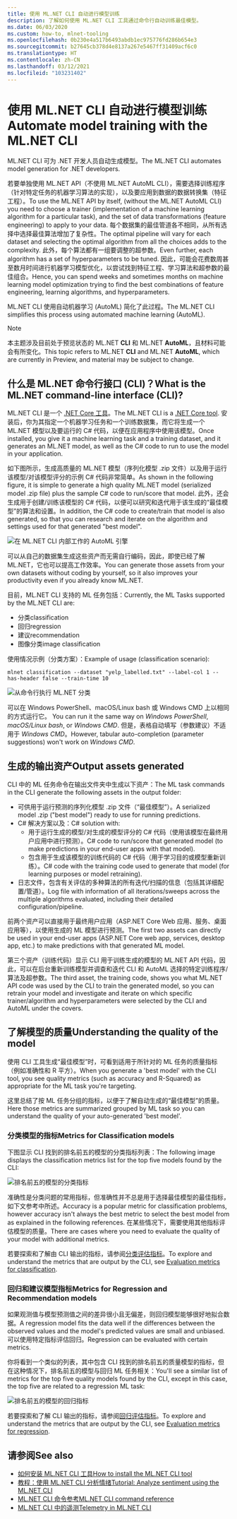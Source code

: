 ```yaml
---
title: 使用 ML.NET CLI 自动进行模型训练
description: 了解如何使用 ML.NET CLI 工具通过命令行自动训练最佳模型。
ms.date: 06/03/2020
ms.custom: how-to, mlnet-tooling
ms.openlocfilehash: 0b230e4a517b6493abdb1ec975776fd286b654e3
ms.sourcegitcommit: b27645cb378d4e8137a267e5467ff31409acf6c0
ms.translationtype: HT
ms.contentlocale: zh-CN
ms.lasthandoff: 03/12/2021
ms.locfileid: "103231402"
---
```

# <a name="automate-model-training-with-the-mlnet-cli"></a><span data-ttu-id="c0e79-103">使用 ML.NET CLI 自动进行模型训练</span><span class="sxs-lookup"><span data-stu-id="c0e79-103">Automate model training with the ML.NET CLI</span></span>

<span data-ttu-id="c0e79-104">ML.NET CLI 可为 .NET 开发人员自动生成模型。</span><span class="sxs-lookup"><span data-stu-id="c0e79-104">The ML.NET CLI automates model generation for .NET developers.</span></span>

<span data-ttu-id="c0e79-105">若要单独使用 ML.NET API（不使用 ML.NET AutoML CLI），需要选择训练程序（针对特定任务的机器学习算法的实现），以及要应用到数据的数据转换集（特征工程）。</span><span class="sxs-lookup"><span data-stu-id="c0e79-105">To use the ML.NET API by itself, (without the ML.NET AutoML CLI) you need to choose a trainer (implementation of a machine learning algorithm for a particular task), and the set of data transformations (feature engineering) to apply to your data.</span></span> <span data-ttu-id="c0e79-106">每个数据集的最佳管道各不相同，从所有选择中选择最佳算法增加了复杂性。</span><span class="sxs-lookup"><span data-stu-id="c0e79-106">The optimal pipeline will vary for each dataset and selecting the optimal algorithm from all the choices adds to the complexity.</span></span> <span data-ttu-id="c0e79-107">此外，每个算法都有一组要调整的超参数。</span><span class="sxs-lookup"><span data-stu-id="c0e79-107">Even further, each algorithm has a set of hyperparameters to be tuned.</span></span> <span data-ttu-id="c0e79-108">因此，可能会花费数周甚至数月时间进行机器学习模型优化，以尝试找到特征工程、学习算法和超参数的最佳组合。</span><span class="sxs-lookup"><span data-stu-id="c0e79-108">Hence, you can spend weeks and sometimes months on machine learning model optimization trying to find the best combinations of feature engineering, learning algorithms, and hyperparameters.</span></span>

<span data-ttu-id="c0e79-109">ML.NET CLI 使用自动机器学习 (AutoML) 简化了此过程。</span><span class="sxs-lookup"><span data-stu-id="c0e79-109">The ML.NET CLI simplifies this process using automated machine learning (AutoML).</span></span>

> [!NOTE]
> <span data-ttu-id="c0e79-110">本主题涉及目前处于预览状态的 ML.NET **CLI** 和 ML.NET **AutoML**，且材料可能会有所变化。</span><span class="sxs-lookup"><span data-stu-id="c0e79-110">This topic refers to ML.NET **CLI** and ML.NET **AutoML**, which are currently in Preview, and material may be subject to change.</span></span>

## <a name="what-is-the-mlnet-command-line-interface-cli"></a><span data-ttu-id="c0e79-111">什么是 ML.NET 命令行接口 (CLI)？</span><span class="sxs-lookup"><span data-stu-id="c0e79-111">What is the ML.NET command-line interface (CLI)?</span></span>

<span data-ttu-id="c0e79-112">ML.NET CLI 是一个 [.NET Core 工具](../core/tools/global-tools.md)。</span><span class="sxs-lookup"><span data-stu-id="c0e79-112">The ML.NET CLI is a [.NET Core tool](../core/tools/global-tools.md).</span></span> <span data-ttu-id="c0e79-113">安装后，你为其指定一个机器学习任务和一个训练数据集，而它将生成一个 ML.NET 模型以及要运行的 C# 代码，以便在应用程序中使用该模型。</span><span class="sxs-lookup"><span data-stu-id="c0e79-113">Once installed, you give it a machine learning task and a training dataset, and it generates an ML.NET model, as well as the C# code to run to use the model in your application.</span></span>

<span data-ttu-id="c0e79-114">如下图所示，生成高质量的 ML.NET 模型（序列化模型 .zip 文件）以及用于运行该模型/对该模型评分的示例 C# 代码非常简单。</span><span class="sxs-lookup"><span data-stu-id="c0e79-114">As shown in the following figure, it is simple to generate a high quality ML.NET model (serialized model .zip file) plus the sample C# code to run/score that model.</span></span> <span data-ttu-id="c0e79-115">此外，还会生成用于创建/训练该模型的 C# 代码，以便可以研究和迭代用于该生成的“最佳模型”的算法和设置。</span><span class="sxs-lookup"><span data-stu-id="c0e79-115">In addition, the C# code to create/train that model is also generated, so that you can research and iterate on the algorithm and settings used for that generated "best model".</span></span>

![在 ML.NET CLI 内部工作的 AutoML 引擎](media/automate-training-with-cli/cli-high-level-process.png)

<span data-ttu-id="c0e79-117">可以从自己的数据集生成这些资产而无需自行编码，因此，即使已经了解 ML.NET，它也可以提高工作效率。</span><span class="sxs-lookup"><span data-stu-id="c0e79-117">You can generate those assets from your own datasets without coding by yourself, so it also improves your productivity even if you already know ML.NET.</span></span>

<span data-ttu-id="c0e79-118">目前，ML.NET CLI 支持的 ML 任务包括：</span><span class="sxs-lookup"><span data-stu-id="c0e79-118">Currently, the ML Tasks supported by the ML.NET CLI are:</span></span>

- <span data-ttu-id="c0e79-119">分类</span><span class="sxs-lookup"><span data-stu-id="c0e79-119">classification</span></span>
- <span data-ttu-id="c0e79-120">回归</span><span class="sxs-lookup"><span data-stu-id="c0e79-120">regression</span></span>
- <span data-ttu-id="c0e79-121">建议</span><span class="sxs-lookup"><span data-stu-id="c0e79-121">recommendation</span></span>
- <span data-ttu-id="c0e79-122">图像分类</span><span class="sxs-lookup"><span data-stu-id="c0e79-122">image classification</span></span>

<span data-ttu-id="c0e79-123">使用情况示例（分类方案）：</span><span class="sxs-lookup"><span data-stu-id="c0e79-123">Example of usage (classification scenario):</span></span>

```console
mlnet classification --dataset "yelp_labelled.txt" --label-col 1 --has-header false --train-time 10
```

![从命令行执行 ML.NET 分类](media/automate-training-with-cli/mlnet-classification-powershell.gif)

<span data-ttu-id="c0e79-125">可以在 Windows PowerShell、macOS/Linux bash 或 Windows CMD 上以相同的方式运行它。  </span><span class="sxs-lookup"><span data-stu-id="c0e79-125">You can run it the same way on *Windows PowerShell*, *macOS/Linux bash*, or *Windows CMD*.</span></span> <span data-ttu-id="c0e79-126">但是，表格自动填写（参数建议）不适用于 *Windows CMD*。</span><span class="sxs-lookup"><span data-stu-id="c0e79-126">However, tabular auto-completion (parameter suggestions) won't work on *Windows CMD*.</span></span>

## <a name="output-assets-generated"></a><span data-ttu-id="c0e79-127">生成的输出资产</span><span class="sxs-lookup"><span data-stu-id="c0e79-127">Output assets generated</span></span>

<span data-ttu-id="c0e79-128">CLI 中的 ML 任务命令在输出文件夹中生成以下资产：</span><span class="sxs-lookup"><span data-stu-id="c0e79-128">The ML task commands in the CLI generate the following assets in the output folder:</span></span>

- <span data-ttu-id="c0e79-129">可供用于运行预测的序列化模型 .zip 文件（“最佳模型”）。</span><span class="sxs-lookup"><span data-stu-id="c0e79-129">A serialized model .zip ("best model") ready to use for running predictions.</span></span>
- <span data-ttu-id="c0e79-130">C# 解决方案以及：</span><span class="sxs-lookup"><span data-stu-id="c0e79-130">C# solution with:</span></span>
  - <span data-ttu-id="c0e79-131">用于运行生成的模型/对生成的模型评分的 C# 代码（使用该模型在最终用户应用中进行预测）。</span><span class="sxs-lookup"><span data-stu-id="c0e79-131">C# code to run/score that generated model (to make predictions in your end-user apps with that model).</span></span>
  - <span data-ttu-id="c0e79-132">包含用于生成该模型的训练代码的 C# 代码（用于学习目的或模型重新训练）。</span><span class="sxs-lookup"><span data-stu-id="c0e79-132">C# code with the training code used to generate that model (for learning purposes or model retraining).</span></span>
- <span data-ttu-id="c0e79-133">日志文件，包含有关评估的多种算法的所有迭代/扫描的信息（包括其详细配置/管道）。</span><span class="sxs-lookup"><span data-stu-id="c0e79-133">Log file with information of all iterations/sweeps across the multiple algorithms evaluated, including their detailed configuration/pipeline.</span></span>

<span data-ttu-id="c0e79-134">前两个资产可以直接用于最终用户应用（ASP.NET Core Web 应用、服务、桌面应用等），以使用生成的 ML 模型进行预测。</span><span class="sxs-lookup"><span data-stu-id="c0e79-134">The first two assets can directly be used in your end-user apps (ASP.NET Core web app, services, desktop app, etc.) to make predictions with that generated ML model.</span></span>

<span data-ttu-id="c0e79-135">第三个资产（训练代码）显示 CLI 用于训练生成的模型的 ML.NET API 代码，因此，可以在后台重新训练模型并调查和迭代 CLI 和 AutoML 选择的特定训练程序/算法及超参数。</span><span class="sxs-lookup"><span data-stu-id="c0e79-135">The third asset, the training code, shows you what ML.NET API code was used by the CLI to train the generated model, so you can retrain your model and investigate and iterate on which specific trainer/algorithm and hyperparameters were selected by the CLI and AutoML under the covers.</span></span>

## <a name="understanding-the-quality-of-the-model"></a><span data-ttu-id="c0e79-136">了解模型的质量</span><span class="sxs-lookup"><span data-stu-id="c0e79-136">Understanding the quality of the model</span></span>

<span data-ttu-id="c0e79-137">使用 CLI 工具生成“最佳模型”时，可看到适用于所针对的 ML 任务的质量指标（例如准确性和 R 平方）。</span><span class="sxs-lookup"><span data-stu-id="c0e79-137">When you generate a 'best model' with the CLI tool, you see quality metrics (such as accuracy and R-Squared) as appropriate for the ML task you're targeting.</span></span>

<span data-ttu-id="c0e79-138">这里总结了按 ML 任务分组的指标，以便于了解自动生成的“最佳模型”的质量。</span><span class="sxs-lookup"><span data-stu-id="c0e79-138">Here those metrics are summarized grouped by ML task so you can understand the quality of your auto-generated 'best model'.</span></span>

### <a name="metrics-for-classification-models"></a><span data-ttu-id="c0e79-139">分类模型的指标</span><span class="sxs-lookup"><span data-stu-id="c0e79-139">Metrics for Classification models</span></span>

<span data-ttu-id="c0e79-140">下图显示 CLI 找到的排名前五的模型的分类指标列表：</span><span class="sxs-lookup"><span data-stu-id="c0e79-140">The following image displays the classification metrics list for the top five models found by the CLI:</span></span>

![排名前五的模型的分类指标](media/automate-training-with-cli/cli-multiclass-classification-metrics.png)

 <span data-ttu-id="c0e79-142">准确性是分类问题的常用指标，但准确性并不总是用于选择最佳模型的最佳指标，如下文参考中所述。</span><span class="sxs-lookup"><span data-stu-id="c0e79-142">Accuracy is a popular metric for classification problems, however accuracy isn't always the best metric to select the best model from as explained in the following references.</span></span> <span data-ttu-id="c0e79-143">在某些情况下，需要使用其他指标评估模型的质量。</span><span class="sxs-lookup"><span data-stu-id="c0e79-143">There are cases where you need to evaluate the quality of your model with additional metrics.</span></span>

<span data-ttu-id="c0e79-144">若要探索和了解由 CLI 输出的指标，请参阅[分类评估指标](resources/metrics.md#evaluation-metrics-for-multi-class-classification)。</span><span class="sxs-lookup"><span data-stu-id="c0e79-144">To explore and understand the metrics that are output by the CLI, see [Evaluation metrics for classification](resources/metrics.md#evaluation-metrics-for-multi-class-classification).</span></span>

### <a name="metrics-for-regression-and-recommendation-models"></a><span data-ttu-id="c0e79-145">回归和建议模型指标</span><span class="sxs-lookup"><span data-stu-id="c0e79-145">Metrics for Regression and Recommendation models</span></span>

<span data-ttu-id="c0e79-146">如果观测值与模型预测值之间的差异很小且无偏差，则回归模型能够很好地拟合数据。</span><span class="sxs-lookup"><span data-stu-id="c0e79-146">A regression model fits the data well if the differences between the observed values and the model's predicted values are small and unbiased.</span></span> <span data-ttu-id="c0e79-147">可以使用特定指标评估回归。</span><span class="sxs-lookup"><span data-stu-id="c0e79-147">Regression can be evaluated with certain metrics.</span></span>

<span data-ttu-id="c0e79-148">你将看到一个类似的列表，其中包含 CLI 找到的排名前五的质量模型的指标，但在这种情况下，排名前五的模型与回归 ML 任务相关：</span><span class="sxs-lookup"><span data-stu-id="c0e79-148">You'll see a similar list of metrics for the top five quality models found by the CLI, except in this case, the top five are related to a regression ML task:</span></span>

![排名前五的模型的回归指标](media/automate-training-with-cli/cli-regression-metrics.png)

<span data-ttu-id="c0e79-150">若要探索和了解 CLI 输出的指标，请参阅[回归评估指标](resources/metrics.md#evaluation-metrics-for-regression-and-recommendation)。</span><span class="sxs-lookup"><span data-stu-id="c0e79-150">To explore and understand the metrics that are output by the CLI, see [Evaluation metrics for regression](resources/metrics.md#evaluation-metrics-for-regression-and-recommendation).</span></span>

## <a name="see-also"></a><span data-ttu-id="c0e79-151">请参阅</span><span class="sxs-lookup"><span data-stu-id="c0e79-151">See also</span></span>

- [<span data-ttu-id="c0e79-152">如何安装 ML.NET CLI 工具</span><span class="sxs-lookup"><span data-stu-id="c0e79-152">How to install the ML.NET CLI tool</span></span>](how-to-guides/install-ml-net-cli.md)
- [<span data-ttu-id="c0e79-153">教程：使用 ML.NET CLI 分析情绪</span><span class="sxs-lookup"><span data-stu-id="c0e79-153">Tutorial: Analyze sentiment using the ML.NET CLI</span></span>](tutorials/sentiment-analysis-cli.md)
- [<span data-ttu-id="c0e79-154">ML.NET CLI 命令参考</span><span class="sxs-lookup"><span data-stu-id="c0e79-154">ML.NET CLI command reference</span></span>](reference/ml-net-cli-reference.md)
- [<span data-ttu-id="c0e79-155">ML.NET CLI 中的遥测</span><span class="sxs-lookup"><span data-stu-id="c0e79-155">Telemetry in ML.NET CLI</span></span>](resources/ml-net-cli-telemetry.md)
